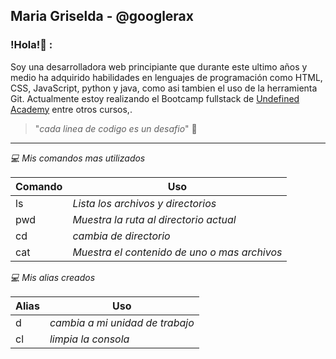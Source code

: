 ## Maria Griselda  - @googlerax

### !Hola!:wave: :
Soy una desarrolladora web principiante que durante este ultimo  años y medio ha adquirido habilidades en lenguajes de programación como HTML, CSS, JavaScript, python y java, como asi tambien el uso de la herramienta Git. 
Actualmente estoy realizando el Bootcamp fullstack de [Undefined Academy](https://undefined.academy/) entre otros cursos,.

> "_cada linea de codigo es un desafio_" :muscle:

---

*:computer: Mis comandos mas utilizados*

| Comando |                Uso                         |
| --------| -------------------------------------------|
|   ls    | _Lista los archivos y directorios_         |
|   pwd   | _Muestra la ruta al directorio actual_     |
|   cd    | _cambia de directorio_                     |
|   cat   |_Muestra el contenido de uno o mas archivos_|

*:computer: Mis alias creados*

| Alias |               Uso                | 
| ------| ---------------------------------|
|   d   | _cambia a mi unidad de trabajo_  |
|  cl   |     _limpia la consola_          |

<!--
**googlerax/googlerax** is a ✨ _special_ ✨ repository because its `README.md` (this file) appears on your GitHub profile.

Here are some ideas to get you started:

- 🔭 I’m currently working on ...
- 🌱 I’m currently learning ...
- 👯 I’m looking to collaborate on ...
- 🤔 I’m looking for help with ...
- 💬 Ask me about ...
- 📫 How to reach me: ...
- 😄 Pronouns: ...
- ⚡ Fun fact: ...
-->
